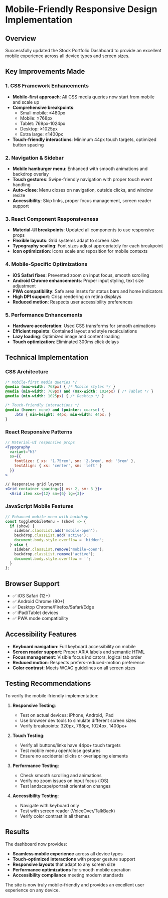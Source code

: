 # Mobile-Friendly Responsive Design Implementation

## Overview
Successfully updated the Stock Portfolio Dashboard to provide an excellent mobile experience across all device types and screen sizes.

## Key Improvements Made

### 1. CSS Framework Enhancements
- **Mobile-first approach**: All CSS media queries now start from mobile and scale up
- **Comprehensive breakpoints**:
  - Small mobile: ≤480px
  - Mobile: ≤768px
  - Tablet: 769px-1024px
  - Desktop: ≥1025px
  - Extra large: ≥1400px
- **Touch-friendly interactions**: Minimum 44px touch targets, optimized button spacing

### 2. Navigation & Sidebar
- **Mobile hamburger menu**: Enhanced with smooth animations and backdrop overlay
- **Touch gestures**: Swipe-friendly navigation with proper touch event handling
- **Auto-close**: Menu closes on navigation, outside clicks, and window resize
- **Accessibility**: Skip links, proper focus management, screen reader support

### 3. React Component Responsiveness
- **Material-UI breakpoints**: Updated all components to use responsive props
- **Flexible layouts**: Grid systems adapt to screen size
- **Typography scaling**: Font sizes adjust appropriately for each breakpoint
- **Icon optimization**: Icons scale and reposition for mobile contexts

### 4. Mobile-Specific Optimizations
- **iOS Safari fixes**: Prevented zoom on input focus, smooth scrolling
- **Android Chrome enhancements**: Proper input styling, text size adjustment
- **PWA compatibility**: Safe area insets for status bars and home indicators
- **High DPI support**: Crisp rendering on retina displays
- **Reduced motion**: Respects user accessibility preferences

### 5. Performance Enhancements
- **Hardware acceleration**: Used CSS transforms for smooth animations
- **Efficient repaints**: Contained layout and style recalculations
- **Lazy loading**: Optimized image and content loading
- **Touch optimization**: Eliminated 300ms click delays

## Technical Implementation

### CSS Architecture
```css
/* Mobile-first media queries */
@media (max-width: 768px) { /* Mobile styles */ }
@media (min-width: 769px) and (max-width: 1024px) { /* Tablet */ }
@media (min-width: 1025px) { /* Desktop */ }

/* Touch-friendly interactions */
@media (hover: none) and (pointer: coarse) {
    .btn { min-height: 44px; min-width: 44px; }
}
```

### React Responsive Patterns
```jsx
// Material-UI responsive props
<Typography
  variant="h3"
  sx={{
    fontSize: { xs: '1.75rem', sm: '2.5rem', md: '3rem' },
    textAlign: { xs: 'center', sm: 'left' }
  }}
>

// Responsive grid layouts
<Grid container spacing={{ xs: 2, sm: 3 }}>
  <Grid item xs={12} sm={6} lg={3}>
```

### JavaScript Mobile Features
```javascript
// Enhanced mobile menu with backdrop
const toggleMobileMenu = (show) => {
  if (show) {
    sidebar.classList.add('mobile-open');
    backdrop.classList.add('active');
    document.body.style.overflow = 'hidden';
  } else {
    sidebar.classList.remove('mobile-open');
    backdrop.classList.remove('active');
    document.body.style.overflow = '';
  }
};
```

## Browser Support
- ✅ iOS Safari (12+)
- ✅ Android Chrome (80+)
- ✅ Desktop Chrome/Firefox/Safari/Edge
- ✅ iPad/Tablet devices
- ✅ PWA mode compatibility

## Accessibility Features
- **Keyboard navigation**: Full keyboard accessibility on mobile
- **Screen reader support**: Proper ARIA labels and semantic HTML
- **Focus management**: Visible focus indicators, logical tab order
- **Reduced motion**: Respects prefers-reduced-motion preference
- **Color contrast**: Meets WCAG guidelines on all screen sizes

## Testing Recommendations
To verify the mobile-friendly implementation:

1. **Responsive Testing**:
   - Test on actual devices: iPhone, Android, iPad
   - Use browser dev tools to simulate different screen sizes
   - Verify breakpoints: 320px, 768px, 1024px, 1400px+

2. **Touch Testing**:
   - Verify all buttons/links have 44px+ touch targets
   - Test mobile menu open/close gestures
   - Ensure no accidental clicks or overlapping elements

3. **Performance Testing**:
   - Check smooth scrolling and animations
   - Verify no zoom issues on input focus (iOS)
   - Test landscape/portrait orientation changes

4. **Accessibility Testing**:
   - Navigate with keyboard only
   - Test with screen reader (VoiceOver/TalkBack)
   - Verify color contrast in all themes

## Results
The dashboard now provides:
- **Seamless mobile experience** across all device types
- **Touch-optimized interactions** with proper gesture support
- **Responsive layouts** that adapt to any screen size
- **Performance optimizations** for smooth mobile operation
- **Accessibility compliance** meeting modern standards

The site is now truly mobile-friendly and provides an excellent user experience on any device.